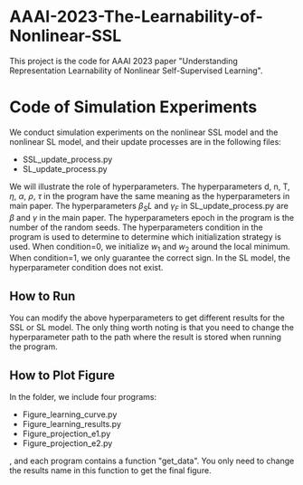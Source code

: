 # AAAI-2023-The-Learnability-of-Nonlinear-SSL
This project is the code for AAAI 2023 paper "Understanding Representation Learnability of Nonlinear Self-Supervised Learning".

# Code of  Simulation Experiments

We conduct simulation experiments on the nonlinear SSL model and the nonlinear SL model, and their update processes are in the following files:

- SSL_update_process.py
- SL_update_process.py

We will illustrate the role of hyperparameters. The hyperparameters d, n, T, $\eta$, $\alpha$, $\rho$, $\tau$ in the program have the same meaning as the hyperparameters in main paper. The hyperparameters $\beta_SL$ and $\gamma_F$ in SL_update_process.py are $\beta$ and $\gamma$ in the main paper. The hyperparameters epoch in the program is the number of the random seeds. The hyperparameters condition in the program is used to determine to determine which initialization strategy is used.  When condition=0, we initialize $w_1$ and $w_2$ around the local minimum. When condition=1, we only guarantee the correct sign. In the SL model, the hyperparameter condition does not exist.

## How to Run

You can modify the above hyperparameters to  get different results for the SSL or SL model. The only thing worth noting is that you need to change the hyperparameter path to the path where the result is stored when running the program.

## How to Plot Figure

In the folder, we include four programs:

- Figure_learning_curve.py
- Figure_learning_results.py
- Figure_projection_e1.py
- Figure_projection_e2.py

, and each program contains a function "get_data". You only need to change the results name in this function to get the final figure. 
